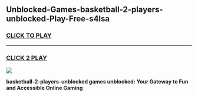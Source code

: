 
## Unblocked-Games-basketball-2-players-unblocked-Play-Free-s4lsa
<h3>
<a href="https://premium76.site?title=basketball-2-players-unblocked&ref=21A">CLICK TO PLAY</a></h3>
<hr>

<h3>
<a href="https://premium76.site?title=basketball-2-players-unblocked&ref=21A">CLICK 2 PLAY</a>
  
</h3>

<a href="https://premium76.site?title=basketball-2-players-unblocked&ref=21A"><img src="https://clearcache.store/games.png"></a>


**basketball-2-players-unblocked games unblocked: Your Gateway to Fun and Accessible Online Gaming**
